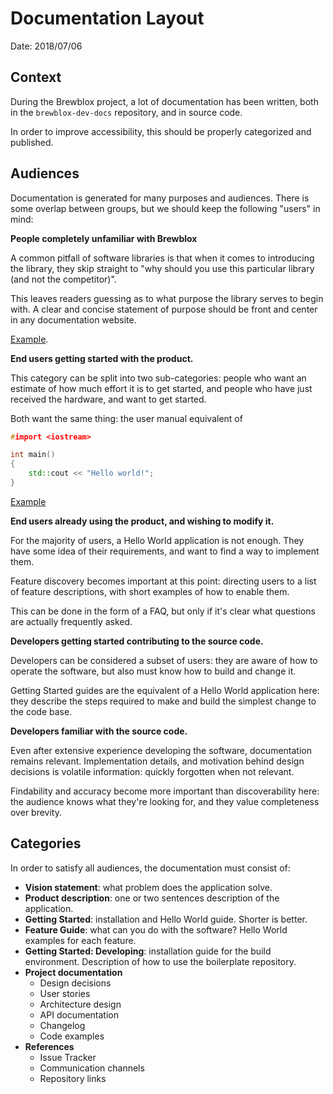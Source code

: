 # Documentation Layout

Date: 2018/07/06

## Context

During the Brewblox project, a lot of documentation has been written, both in the `brewblox-dev-docs` repository, and in source code.

In order to improve accessibility, this should be properly categorized and published.

## Audiences

Documentation is generated for many purposes and audiences.
There is some overlap between groups, but we should keep the following "users" in mind:

**People completely unfamiliar with Brewblox**

A common pitfall of software libraries is that when it comes to introducing the library, they skip straight to "why should you use this particular library (and not the competitor)".

This leaves readers guessing as to what purpose the library serves to begin with. A clear and concise statement of purpose should be front and center in any documentation website.

[Example](https://tox.readthedocs.io/en/latest/).

**End users getting started with the product.**

This category can be split into two sub-categories: people who want an estimate of how much effort it is to get started, and people who have just received the hardware, and want to get started.

Both want the same thing: the user manual equivalent of

```cpp
#import <iostream>

int main()
{
    std::cout << "Hello world!";
}
```

[Example](https://docs.pytest.org/en/latest/)

**End users already using the product, and wishing to modify it.**

For the majority of users, a Hello World application is not enough.
They have some idea of their requirements, and want to find a way to implement them.

Feature discovery becomes important at this point: directing users to a list of feature descriptions, with short examples of how to enable them.

This can be done in the form of a FAQ, but only if it's clear what questions are actually frequently asked.

**Developers getting started contributing to the source code.**

Developers can be considered a subset of users: they are aware of how to operate the software, but also must know how to build and change it.

Getting Started guides are the equivalent of a Hello World application here: they describe the steps required to make and build the simplest change to the code base.

**Developers familiar with the source code.**

Even after extensive experience developing the software, documentation remains relevant. Implementation details, and motivation behind design decisions is volatile information: quickly forgotten when not relevant.

Findability and accuracy become more important than discoverability here: the audience knows what they're looking for, and they value completeness over brevity.

## Categories

In order to satisfy all audiences, the documentation must consist of:

* **Vision statement**: what problem does the application solve.
* **Product description**: one or two sentences description of the application.
* **Getting Started**: installation and Hello World guide. Shorter is better.
* **Feature Guide**: what can you do with the software? Hello World examples for each feature.
* **Getting Started: Developing**: installation guide for the build environment. Description of how to use the boilerplate repository.
* **Project documentation**
  * Design decisions
  * User stories
  * Architecture design
  * API documentation
  * Changelog
  * Code examples
* **References**
  * Issue Tracker
  * Communication channels
  * Repository links
